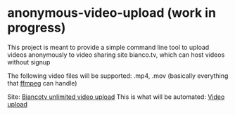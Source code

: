# anonymous-video-upload (work in progress)
This project is meant to provide a simple command line tool to upload videos anonymously to video sharing site bianco.tv, which can host videos without signup

The following video files will be supported: .mp4, .mov (basically everything that [ffmpeg](https://ffmpeg.org/ffmpeg-formats.html) can handle)

Site: [Biancotv unlimited video upload](https://bianco.tv)
This is what will be automated: [Video upload](https://bianco.tv/upload/)
